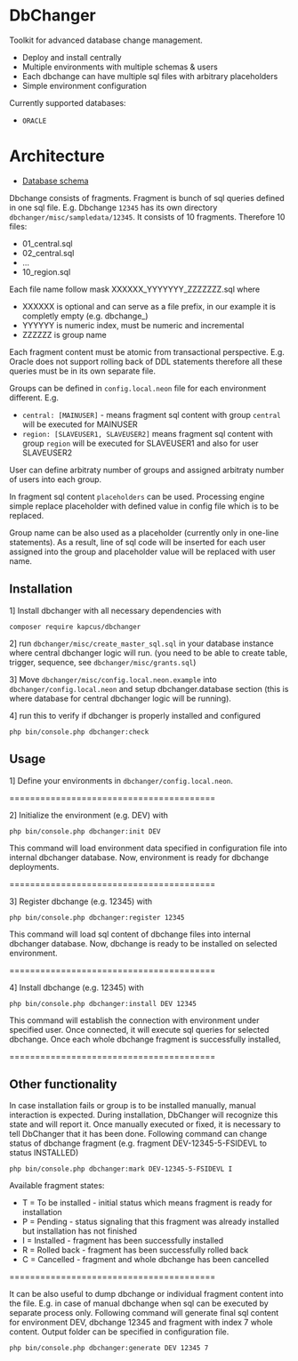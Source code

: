 DbChanger
=================
Toolkit for advanced database change management.

* Deploy and install centrally
* Multiple environments with multiple schemas & users
* Each dbchange can have multiple sql files with arbitrary placeholders
* Simple environment configuration

Currently supported databases: 
* `ORACLE` 

Architecture
=================
- [Database schema](https://github.com/kapcus/dbchanger/tree/master/misc/erm/datamodel.png)

Dbchange consists of fragments. Fragment is bunch of sql queries defined in one sql file.
E.g. Dbchange `12345` has its own directory `dbchanger/misc/sampledata/12345`.
It consists of 10 fragments. Therefore 10 files:
* 01_central.sql
* 02_central.sql
* ...
* 10_region.sql

Each file name follow mask XXXXXX_YYYYYYY_ZZZZZZZ.sql where
* XXXXXX is optional and can serve as a file prefix, in our example it is completly empty (e.g. dbchange_)
* YYYYYY is numeric index, must be numeric and incremental
* ZZZZZZ is group name  

Each fragment content must be atomic from transactional perspective. 
E.g. Oracle does not support rolling back of DDL statements therefore all these queries must be in its own separate file.

Groups can be defined in `config.local.neon` file for each environment different. E.g.
* `central: [MAINUSER]` - means fragment sql content with group `central` will be executed for MAINUSER
* `region: [SLAVEUSER1, SLAVEUSER2]` means fragment sql content with group `region` will be executed for SLAVEUSER1 and also for user SLAVEUSER2

User can define arbitraty number of groups and assigned arbitraty number of users into each group.

In fragment sql content `placeholders` can be used. Processing engine simple replace placeholder with
defined value in config file which is to be replaced. 

Group name can be also used as a placeholder (currently only in one-line statements). As a result,
line of sql code will be inserted for each user assigned into the group and placeholder value will 
be replaced with user name.

Installation
---------
1] Install dbchanger with all necessary dependencies with
```
composer require kapcus/dbchanger
```

2] run `dbchanger/misc/create_master_sql.sql` in your database instance where central dbchanger logic will run.
(you need to be able to create table, trigger, sequence, see `dbchanger/misc/grants.sql`)

3] Move `dbchanger/misc/config.local.neon.example` into `dbchanger/config.local.neon` and setup dbchanger.database section (this is where database for central dbchanger logic will be running).

4] run this to verify if dbchanger is properly installed and configured
```
php bin/console.php dbchanger:check
``` 

Usage
---------

1] Define your environments in `dbchanger/config.local.neon`.

========================================

2] Initialize the environment (e.g. DEV) with
``` 
php bin/console.php dbchanger:init DEV
```

This command will load environment data specified in configuration file into internal
dbchanger database. Now, environment is ready for dbchange deployments.

========================================
 
3] Register dbchange (e.g. 12345) with
```
php bin/console.php dbchanger:register 12345
```

This command will load sql content of dbchange files into internal dbchanger database.
Now, dbchange is ready to be installed on selected environment.

========================================

4] Install dbchange (e.g. 12345) with
```
php bin/console.php dbchanger:install DEV 12345
``` 

This command will establish the connection with environment under specified user.
Once connected, it will execute sql queries for selected dbchange.
Once each whole dbchange fragment is successfully installed, 

========================================

Other functionality
---------

In case installation fails or group is to be installed manually, manual interaction is expected.
During installation, DbChanger will recognize this state and will report it.
Once manually executed or fixed, it is necessary to tell DbChanger that it
has been done. Following command can change status of dbchange fragment 
(e.g. fragment DEV-12345-5-FSIDEVL to status INSTALLED) 
```
php bin/console.php dbchanger:mark DEV-12345-5-FSIDEVL I
```

Available fragment states:
* T = To be installed - initial status which means fragment is ready for installation
* P = Pending - status signaling that this fragment was already installed but installation has not finished
* I = Installed - fragment has been successfully installed
* R = Rolled back - fragment has been successfully rolled back
* C = Cancelled - fragment and whole dbchange has been cancelled

========================================

It can be also useful to dump dbchange or individual fragment content into the file.
E.g. in case of manual dbchange when sql can be executed by separate process only.
Following command will generate final sql content for environment DEV, dbchange 12345
and fragment with index 7 whole content. Output folder can be specified in 
configuration file. 
```
php bin/console.php dbchanger:generate DEV 12345 7
```
